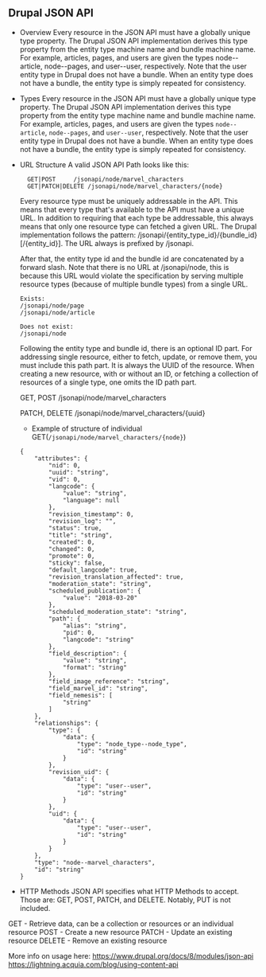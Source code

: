 
## Drupal JSON API

- Overview
Every resource in the JSON API must have a globally unique type property. The Drupal JSON API implementation derives this type property from the entity type machine name and bundle machine name. For example, articles, pages, and users are given the types node--article, node--pages, and user--user, respectively. Note that the user entity type in Drupal does not have a bundle. When an entity type does not have a bundle, the entity type is simply repeated for consistency.

- Types
Every resource in the JSON API must have a globally unique type property. The Drupal JSON API implementation derives this type property from the entity type machine name and bundle machine name. For example, articles, pages, and users are given the types `node--article`, `node--pages`, and `user--user`, respectively. Note that the user entity type in Drupal does not have a bundle. When an entity type does not have a bundle, the entity type is simply repeated for consistency.

- URL Structure
A valid JSON API Path looks like this:

        GET|POST     /jsonapi/node/marvel_characters
        GET|PATCH|DELETE /jsonapi/node/marvel_characters/{node}
    Every resource type must be uniquely addressable in the API. This means that every type that's available to the API must have a unique URL. In addition to requiring that each type be addressable, this always means that only one resource type can fetched a given URL. The Drupal implementation follows the pattern: /jsonapi/{entity_type_id}/{bundle_id}[/{entity_id}].
The URL always is prefixed by /jsonapi.

    After that, the entity type id and the bundle id are concatenated by a forward slash. Note that there is no URL at /jsonapi/node, this is because this URL would violate the specification by serving multiple resource types (because of multiple bundle types) from a single URL.
    ```
    Exists:
    /jsonapi/node/page
    /jsonapi/node/article

    Does not exist:
    /jsonapi/node
    ```
    
    Following the entity type and bundle id, there is an optional ID part. For addressing single resource, either to fetch, update, or remove them, you must include this path part. It is always the UUID of the resource. When creating a new resource, with or without an ID, or fetching a collection of resources of a single type, one omits the ID path part.

    GET, POST
    /jsonapi/node/marvel_characters

    PATCH, DELETE
    /jsonapi/node/marvel_characters/{uuid}

    - Example of structure of individual GET(`/jsonapi/node/marvel_characters/{node}`)
    ```
    {
        "attributes": {
            "nid": 0,
            "uuid": "string",
            "vid": 0,
            "langcode": {
                "value": "string",
                "language": null
            },
            "revision_timestamp": 0,
            "revision_log": "",
            "status": true,
            "title": "string",
            "created": 0,
            "changed": 0,
            "promote": 0,
            "sticky": false,
            "default_langcode": true,
            "revision_translation_affected": true,
            "moderation_state": "string",
            "scheduled_publication": {
                "value": "2018-03-20"
            },
            "scheduled_moderation_state": "string",
            "path": {
                "alias": "string",
                "pid": 0,
                "langcode": "string"
            },
            "field_description": {
                "value": "string",
                "format": "string"
            },
            "field_image_reference": "string",
            "field_marvel_id": "string",
            "field_nemesis": [
                "string"
            ]
        },
        "relationships": {
            "type": {
                "data": {
                    "type": "node_type--node_type",
                    "id": "string"
                }
            },
            "revision_uid": {
                "data": {
                    "type": "user--user",
                    "id": "string"
                }
            },
            "uid": {
                "data": {
                    "type": "user--user",
                    "id": "string"
                }
            }
        },
        "type": "node--marvel_characters",
        "id": "string"
    }
    ```
- HTTP Methods
JSON API specifies what HTTP Methods to accept. Those are: GET, POST, PATCH, and DELETE. Notably, PUT is not included.

GET - Retrieve data, can be a collection or resources or an individual resource
POST - Create a new resource
PATCH - Update an existing resource
DELETE - Remove an existing resource


More info on usage here:
https://www.drupal.org/docs/8/modules/json-api
https://lightning.acquia.com/blog/using-content-api

